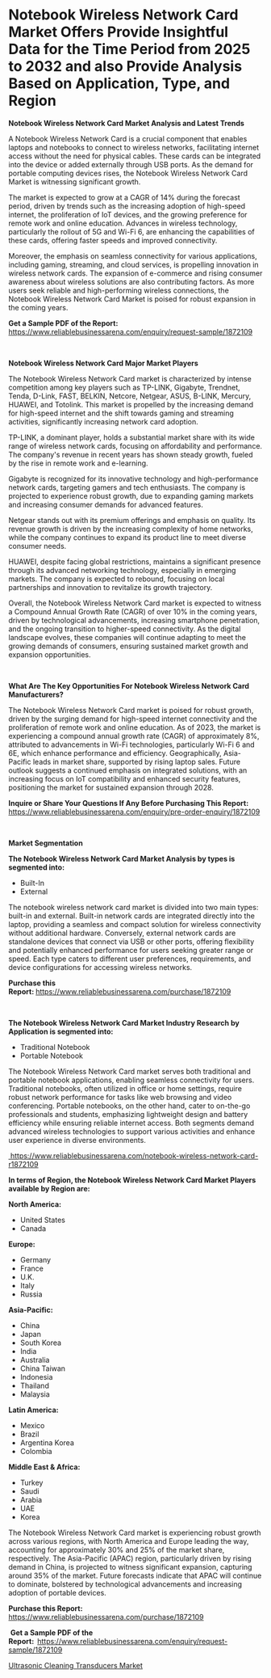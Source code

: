 <p><h1>Notebook Wireless Network Card Market Offers Provide Insightful Data for the Time Period from 2025 to 2032 and also Provide Analysis Based on Application, Type, and Region</h1></p><p><strong>Notebook Wireless Network Card Market Analysis and Latest Trends</strong></p>
<p><p>A Notebook Wireless Network Card is a crucial component that enables laptops and notebooks to connect to wireless networks, facilitating internet access without the need for physical cables. These cards can be integrated into the device or added externally through USB ports. As the demand for portable computing devices rises, the Notebook Wireless Network Card Market is witnessing significant growth.</p><p>The market is expected to grow at a CAGR of 14% during the forecast period, driven by trends such as the increasing adoption of high-speed internet, the proliferation of IoT devices, and the growing preference for remote work and online education. Advances in wireless technology, particularly the rollout of 5G and Wi-Fi 6, are enhancing the capabilities of these cards, offering faster speeds and improved connectivity.</p><p>Moreover, the emphasis on seamless connectivity for various applications, including gaming, streaming, and cloud services, is propelling innovation in wireless network cards. The expansion of e-commerce and rising consumer awareness about wireless solutions are also contributing factors. As more users seek reliable and high-performing wireless connections, the Notebook Wireless Network Card Market is poised for robust expansion in the coming years.</p></p>
<p><strong>Get a Sample PDF of the Report:&nbsp;</strong> <a href="https://www.reliablebusinessarena.com/enquiry/request-sample/1872109?utm_campaign=2231&utm_medium=2&utm_source=Github&utm_content=ia&utm_term=12022025&utm_id=notebook-wireless-network-card">https://www.reliablebusinessarena.com/enquiry/request-sample/1872109</a></p>
<p>&nbsp;</p>
<p><strong>Notebook Wireless Network Card Major Market Players</strong></p>
<p><p>The Notebook Wireless Network Card market is characterized by intense competition among key players such as TP-LINK, Gigabyte, Trendnet, Tenda, D-Link, FAST, BELKIN, Netcore, Netgear, ASUS, B-LINK, Mercury, HUAWEI, and Totolink. This market is propelled by the increasing demand for high-speed internet and the shift towards gaming and streaming activities, significantly increasing network card adoption.</p><p>TP-LINK, a dominant player, holds a substantial market share with its wide range of wireless network cards, focusing on affordability and performance. The company's revenue in recent years has shown steady growth, fueled by the rise in remote work and e-learning.</p><p>Gigabyte is recognized for its innovative technology and high-performance network cards, targeting gamers and tech enthusiasts. The company is projected to experience robust growth, due to expanding gaming markets and increasing consumer demands for advanced features.</p><p>Netgear stands out with its premium offerings and emphasis on quality. Its revenue growth is driven by the increasing complexity of home networks, while the company continues to expand its product line to meet diverse consumer needs.</p><p>HUAWEI, despite facing global restrictions, maintains a significant presence through its advanced networking technology, especially in emerging markets. The company is expected to rebound, focusing on local partnerships and innovation to revitalize its growth trajectory.</p><p>Overall, the Notebook Wireless Network Card market is expected to witness a Compound Annual Growth Rate (CAGR) of over 10% in the coming years, driven by technological advancements, increasing smartphone penetration, and the ongoing transition to higher-speed connectivity. As the digital landscape evolves, these companies will continue adapting to meet the growing demands of consumers, ensuring sustained market growth and expansion opportunities.</p></p>
<p>&nbsp;</p>
<p><strong>What Are The Key Opportunities For Notebook Wireless Network Card Manufacturers?</strong></p>
<p><p>The Notebook Wireless Network Card market is poised for robust growth, driven by the surging demand for high-speed internet connectivity and the proliferation of remote work and online education. As of 2023, the market is experiencing a compound annual growth rate (CAGR) of approximately 8%, attributed to advancements in Wi-Fi technologies, particularly Wi-Fi 6 and 6E, which enhance performance and efficiency. Geographically, Asia-Pacific leads in market share, supported by rising laptop sales. Future outlook suggests a continued emphasis on integrated solutions, with an increasing focus on IoT compatibility and enhanced security features, positioning the market for sustained expansion through 2028.</p></p>
<p><strong>Inquire or Share Your Questions If Any Before Purchasing This Report:</strong> <a href="https://www.reliablebusinessarena.com/enquiry/pre-order-enquiry/1872109?utm_campaign=2231&utm_medium=2&utm_source=Github&utm_content=ia&utm_term=12022025&utm_id=notebook-wireless-network-card">https://www.reliablebusinessarena.com/enquiry/pre-order-enquiry/1872109</a></p>
<p>&nbsp;</p>
<p><strong>Market Segmentation</strong></p>
<p><strong>The Notebook Wireless Network Card Market Analysis by types is segmented into:</strong></p>
<p><ul><li>Built-In</li><li>External</li></ul></p>
<p><p>The notebook wireless network card market is divided into two main types: built-in and external. Built-in network cards are integrated directly into the laptop, providing a seamless and compact solution for wireless connectivity without additional hardware. Conversely, external network cards are standalone devices that connect via USB or other ports, offering flexibility and potentially enhanced performance for users seeking greater range or speed. Each type caters to different user preferences, requirements, and device configurations for accessing wireless networks.</p></p>
<p><strong>Purchase this Report:&nbsp;</strong><a href="https://www.reliablebusinessarena.com/purchase/1872109?utm_campaign=2231&utm_medium=2&utm_source=Github&utm_content=ia&utm_term=12022025&utm_id=notebook-wireless-network-card">https://www.reliablebusinessarena.com/purchase/1872109</a></p>
<p>&nbsp;</p>
<p><strong>The Notebook Wireless Network Card Market Industry Research by Application is segmented into:</strong></p>
<p><ul><li>Traditional Notebook</li><li>Portable Notebook</li></ul></p>
<p><p>The Notebook Wireless Network Card market serves both traditional and portable notebook applications, enabling seamless connectivity for users. Traditional notebooks, often utilized in office or home settings, require robust network performance for tasks like web browsing and video conferencing. Portable notebooks, on the other hand, cater to on-the-go professionals and students, emphasizing lightweight design and battery efficiency while ensuring reliable internet access. Both segments demand advanced wireless technologies to support various activities and enhance user experience in diverse environments.</p></p>
<p><a href="https://www.reliablebusinessarena.com/notebook-wireless-network-card-r1872109?utm_campaign=2231&utm_medium=2&utm_source=Github&utm_content=ia&utm_term=12022025&utm_id=notebook-wireless-network-card">&nbsp;https://www.reliablebusinessarena.com/notebook-wireless-network-card-r1872109</a></p>
<p><strong>In terms of Region, the Notebook Wireless Network Card Market Players available by Region are:</strong></p>
<p>
    <p> <strong> North America: </strong>
        <ul>
            <li>United States</li>
            <li>Canada</li>
        </ul>
        </p> 
    <p> <strong> Europe: </strong>
        <ul>
            <li>Germany</li>
            <li>France</li>
            <li>U.K.</li>
            <li>Italy</li>
            <li>Russia</li>
        </ul>
        </p> 
    <p> <strong> Asia-Pacific: </strong>
        <ul>
            <li>China</li>
            <li>Japan</li>
            <li>South Korea</li>
            <li>India</li>
            <li>Australia</li>
            <li>China Taiwan</li>
            <li>Indonesia</li>
            <li>Thailand</li>
            <li>Malaysia</li>
        </ul>
        </p> 
    <p> <strong> Latin America: </strong>
        <ul>
            <li>Mexico</li>
            <li>Brazil</li>
            <li>Argentina Korea</li>
            <li>Colombia</li>
        </ul>
        </p> 
    <p> <strong> Middle East & Africa: </strong>
        <ul>
            <li>Turkey</li>
            <li>Saudi</li>
            <li>Arabia</li>
            <li>UAE</li>
            <li>Korea</li>
        </ul>
    </p>
    </p>
<p><p>The Notebook Wireless Network Card market is experiencing robust growth across various regions, with North America and Europe leading the way, accounting for approximately 30% and 25% of the market share, respectively. The Asia-Pacific (APAC) region, particularly driven by rising demand in China, is projected to witness significant expansion, capturing around 35% of the market. Future forecasts indicate that APAC will continue to dominate, bolstered by technological advancements and increasing adoption of portable devices.</p></p>
<p><strong>Purchase this Report: </strong><a href="https://www.reliablebusinessarena.com/purchase/1872109?utm_campaign=2231&utm_medium=2&utm_source=Github&utm_content=ia&utm_term=12022025&utm_id=notebook-wireless-network-card">https://www.reliablebusinessarena.com/purchase/1872109</a></p>
<p>&nbsp;<strong>Get a Sample PDF of the Report:&nbsp;&nbsp;</strong><a href="https://www.reliablebusinessarena.com/enquiry/request-sample/1872109?utm_campaign=2231&utm_medium=2&utm_source=Github&utm_content=ia&utm_term=12022025&utm_id=notebook-wireless-network-card">https://www.reliablebusinessarena.com/enquiry/request-sample/1872109</a></p>
<p><strong></strong></p>
<p><p><a href="https://github.com/ParvinKhatun77/Market-Research-Report-List-1/blob/main/ultrasonic-cleaning-transducers-market.md?utm_campaign=2231&utm_medium=2&utm_source=Github&utm_content=ia&utm_term=12022025&utm_id=notebook-wireless-network-card">Ultrasonic Cleaning Transducers Market</a></p></p>